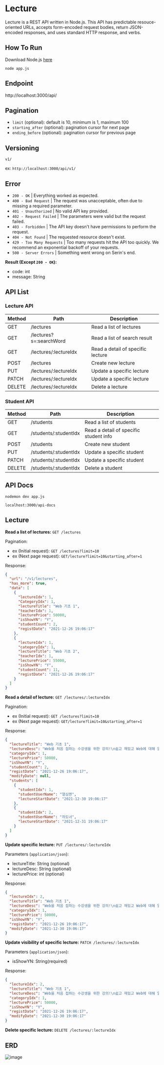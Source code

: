# Lecture

Lecture is a REST API written in Node.js.
This API has predictable resouce-oriented URLs, accepts form-encoded request bodies, return JSON-encoded responses, and uses standard HTTP response, and verbs.

## How To Run

Download Node.js [here](https://nodejs.org/en/download/)

```
node app.js
```

## Endpoint

http://localhost:3000/api/

## Pagination

- `limit` (optional): default is 10, minimum is 1, maximum 100
- `starting_after` (optional): pagination cursor for next page
- `ending_before` (optional): pagination cursor for previous page

## Versioning

`v1/`

ex: `http://localhost:3000/api/v1/`

## Error

- `200 - OK` | Everything worked as expected.
- `400 - Bad Request` | The request was unacceptable, often due to missing a required parameter.
- `401 - Unauthorized` | No valid API key provided.
- `402 - Request Failed` | The parameters were valid but the request failed.
- `403 - Forbidden` | The API key doesn't have permissions to perform the request.
- `404 - Not Found` | The requested resource doesn't exist.
- `429 - Too Many Requests` | Too many requests hit the API too quickly. We recommend an exponential backoff of your requests.
- `500 - Server Errors` | Something went wrong on Serin's end.

**Result (Except `200 - OK`):**

- code: int
- message: String

## API List

### Lecture API

| Method | Path                    | Description                       |
| ------ | ----------------------- | --------------------------------- |
| GET    | /lectures               | Read a list of lectures           |
| GET    | /lectures?s=:searchWord | Read a list of search result      |
| GET    | /lectures/:lectureIdx   | Read a detail of specific lecture |
| POST   | /lectures               | Create new lecture                |
| PUT    | /lectures/:lectureIdx   | Update a specific lecture         |
| PATCH  | /lectures/:lectureIdx   | Update a specific lecture         |
| DELETE | /lectures/:lectureIdx   | Delete a lecture                  |

### Student API

| Method | Path                  | Description                            |
| ------ | --------------------- | -------------------------------------- |
| GET    | /students             | Read a list of students                |
| GET    | /students/:studentIdx | Read a detail of specific student info |
| POST   | /students             | Create new student                     |
| PUT    | /students/:studentIdx | Update a specific student              |
| PATCH  | /students/:studentIdx | Update a specific student              |
| DELETE | /students/:studentIdx | Delete a student                       |

## API Docs

```
nodemon dev app.js
```

```
localhost:3000/api-docs
```

## Lecture

**Read a list of lectures:** `GET /lectures`

Pagination:

- ex (Initial request): `GET /lectures?limit=10`
- ex (Next page request): `GET/lecture?limit=10&starting_after=1`

Response:

```json
{
  "url": "/v1/lectures",
  "has_more": true,
  "data": [
    {
      "lectureIdx": 1,
      "CategoryIdx": 1,
      "lectureTitle": "Web 기초 1",
      "teacherIdx": 1,
      "lecturePrice": 50000,
      "isShowYN": "Y",
      "studentCount": 2,
      "registDate": "2021-12-26 19:06:17"
    },
    {
      "lectureIdx": 1,
      "categoryIdx": 1,
      "lectureTitle": "Web 기초 2",
      "teacherIdx": 1,
      "lecturePrice": 55000,
      "isShowYN": "Y",
      "studentCount": 11,
      "registDate": "2021-12-26 19:06:17"
    }
  ]
}
```

**Read a detail of lecture:** `GET /lectures/:lectureIdx`

Pagination:

- ex (Initial request): `GET /lectures?limit=10`
- ex (Next page request): `GET/lecture?limit=10&starting_after=1`

Response:

```json
{
  "lectureTitle": "Web 기초 1",
  "lectureDesc": "Web을 처음 접하는 수강생을 위한 강의!\n쉽고 재밌고 Web에 대해 알아보자!",
  "categoryIdx": 1,
  "lecturePrice": 50000,
  "isShowYN": "Y",
  "studentCount": 2,
  "registDate": "2021-12-26 19:06:17",
  "modifyDate": null,
  "students": [
    {
      "studentIdx": 1,
      "studentUserName": "열심맨",
      "lectureStartDate": "2021-12-30 19:06:17"
    },
    {
      "studentIdx": 2,
      "studentUserName": "차도녀",
      "lectureStartDate": "2021-12-31 19:06:17"
    }
  ]
}
```

**Update specific lecture:** `PUT /lectures/:lectureIdx`

Parameters (`application/json`):

- lectureTitle: String (optional)
- lectureDesc: String (optional)
- lecturePrice: int (optional)

Response:

```json
{
  "lectureIdx": 2,
  "lectureTitle": "Web 기초 1",
  "lectureDesc": "Web을 처음 접하는 수강생을 위한 강의!\n쉽고 재밌고 Web에 대해 알아보자!",
  "categoryIdx": 1,
  "lecturePrice": 50000,
  "isShowYN": "Y",
  "registDate": "2021-12-26 19:06:17",
  "modifyDate": "2021-12-30 19:06:17"
}
```

**Update visibility of specific lecture:** `PATCH /lectures/:lectureIdx`

Parameters (`application/json`):

- isShowYN: String(required)

Response:

```json
{
  "lectureIdx": 2,
  "lectureTitle": "Web 기초 1",
  "lectureDesc": "Web을 처음 접하는 수강생을 위한 강의!\n쉽고 재밌고 Web에 대해 알아보자!",
  "categoryIdx": 1,
  "lecturePrice": 50000,
  "isShowYN": "Y",
  "registDate": "2021-12-26 19:06:17",
  "modifyDate": "2021-12-30 19:06:17"
}
```

**Delete specific lecture:** `DELETE /lectures/:lectureIdx`

## ERD

![image](https://user-images.githubusercontent.com/45909171/147907734-b527f2e4-5f26-4304-8585-5ee27769f87a.png)

```

```
